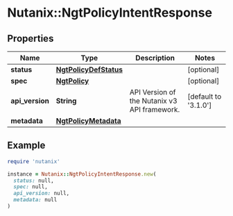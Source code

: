 # Nutanix::NgtPolicyIntentResponse

## Properties

| Name | Type | Description | Notes |
| ---- | ---- | ----------- | ----- |
| **status** | [**NgtPolicyDefStatus**](NgtPolicyDefStatus.md) |  | [optional] |
| **spec** | [**NgtPolicy**](NgtPolicy.md) |  | [optional] |
| **api_version** | **String** | API Version of the Nutanix v3 API framework. | [default to &#39;3.1.0&#39;] |
| **metadata** | [**NgtPolicyMetadata**](NgtPolicyMetadata.md) |  |  |

## Example

```ruby
require 'nutanix'

instance = Nutanix::NgtPolicyIntentResponse.new(
  status: null,
  spec: null,
  api_version: null,
  metadata: null
)
```

